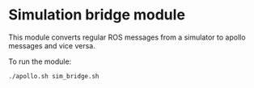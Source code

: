 # Simulation bridge module  

This module converts regular ROS messages from a simulator to apollo messages and vice versa.

To run the module:
```
./apollo.sh sim_bridge.sh
```



